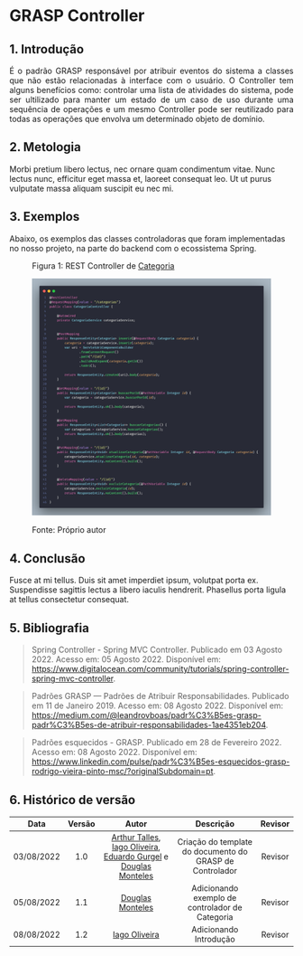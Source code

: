 # GRASP Controller

## 1. Introdução

<p align="justify">É o padrão GRASP responsável por atribuir eventos do sistema a classes que não estão relacionadas à interface com o usuário. O Controller tem alguns benefícios como: controlar uma lista  de atividades do sistema, pode ser ultilizado para manter um estado de um caso de uso durante uma sequência de operações e um mesmo Controller pode ser reutilizado para todas as operações que envolva um determinado objeto de domínio.
</p>

## 2. Metologia
Morbi pretium libero lectus, 
nec ornare quam condimentum vitae. Nunc lectus nunc, efficitur eget massa et, laoreet consequat leo. Ut ut purus vulputate massa aliquam suscipit eu nec mi.

## 3. Exemplos
Abaixo, os exemplos das classes controladoras que foram implementadas no nosso projeto, na parte do backend com o ecossistema Spring.

<figure>
  <figcaption>
    Figura 1: REST Controller de 
    <a href="https://github.com/UnBArqDsw2022-1/2022.1_G3_Bazar_Backend/blob/main/src/main/java/com/fga/bazar/controllers/CategoriaController.java" target="_blank">Categoria</a>
  </figcaption>

  ![Controller de Categoria](../img/grasp/ex-controller-1.png)

  <figcaption>Fonte: Próprio autor</figcaption>
</figure>

## 4. Conclusão
Fusce at mi tellus. Duis sit amet imperdiet ipsum, volutpat porta ex. 
Suspendisse sagittis lectus a libero iaculis hendrerit. Phasellus porta ligula at tellus consectetur consequat.

## 5. Bibliografia

> Spring Controller - Spring MVC Controller. Publicado em 03 Agosto 2022. Acesso em: 05 Agosto 2022. Disponível em: <https://www.digitalocean.com/community/tutorials/spring-controller-spring-mvc-controller>.

> Padrões GRASP — Padrões de Atribuir Responsabilidades. Publicado em 11 de Janeiro 2019. Acesso em: 08 Agosto 2022. Disponível em: <https://medium.com/@leandrovboas/padr%C3%B5es-grasp-padr%C3%B5es-de-atribuir-responsabilidades-1ae4351eb204>.

> Padrões esquecidos - GRASP. Publicado em 28 de Fevereiro 2022. Acesso em: 08 Agosto 2022. Disponível em: <https://www.linkedin.com/pulse/padr%C3%B5es-esquecidos-grasp-rodrigo-vieira-pinto-msc/?originalSubdomain=pt>.


## 6. Histórico de versão
| Data | Versão | Autor | Descrição | Revisor |
| :-: | :-: | :-: | :-: | :-: |
| 03/08/2022 | 1.0 | [Arthur Talles](https://github.com/art1505), [Iago Oliveira](https://github.com/iagoomr), [Eduardo Gurgel](https://github.com/EduardoGurgel) e [Douglas Monteles](https://github.com/DouglasMonteles) | Criação do template do documento do GRASP de Controlador | Revisor |
| 05/08/2022 | 1.1 | [Douglas Monteles](https://github.com/DouglasMonteles) | Adicionando exemplo de controlador de Categoria | Revisor |
| 08/08/2022 | 1.2 | [Iago Oliveira](https://github.com/iagoomr) | Adicionando Introdução | Revisor |